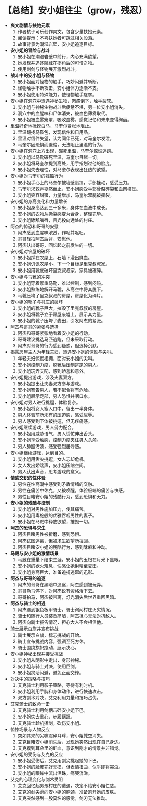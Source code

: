 # 【总结】安小姐往尘（grow，残忍）

-   **爽文剧情与扶她元素**
    1.  作者核子可乐创作爽文，包含少量扶她元素。
    2.  阅读提示：不喜扶她者可跳过相关段落。
    3.  故事背景为潮湿岩壁，安小姐追逐目标。
-   **安小姐的冒险与战斗**
    1.  安小姐在潮湿岩壁中前行，内心充满欲望。
    2.  她发现并追逐隐藏在拐角后的可憎之物。
    3.  使用刺剑与怪物展开激烈战斗。
-   **战斗中的安小姐与怪物**
    1.  安小姐面对怪物的触手，巧妙闪避并斩断。
    2.  怪物触手不断攻击，安小姐体力逐渐不支。
    3.  安小姐使用特殊能力，使怪物触手痉挛。
-   安小姐在洞穴中遭遇神秘生物，肉瘤倒下，触手疲软。
    1.  安小姐与神秘生物战斗后疲惫不堪，另一位安小姐消失。
    2.  洞穴中的血腥味和尸体消失，被血色薄雾取代。
    3.  安小姐被血雾笼罩，吸收血雾，感觉记忆和未来变得绚丽。
-   里温好奇地抚摸白马，马奎尔紧张地阻止。
    1.  里温翻找马鞍包，发现信件和日用品。
    2.  里温对信件失望，认为同伴已死，对马奎尔发泄。
    3.  马奎尔因恐惧而退缩，无法阻止里温的行为。
-   安小姐在洞穴上方出现，碾死里温，马奎尔惊慌逃跑。
    1.  安小姐以马靴碾死里温，马奎尔目睹一切。
    2.  安小姐将马奎尔提到高处，用手指划过他的脸庞。
    3.  安小姐失去理性，对马奎尔表现出狂热的欲望。
-   安小姐对马奎尔的残酷行为
    1.  安小姐手心上的马奎尔被墙壁裹挟，手部挫动，感受压力。
    2.  马奎尔求救声戛然而止，安小姐感受手部骨骼碎裂和血肉挤压。
    3.  安小姐笑容甜蜜，力量增加，马奎尔双腿被撕裂。
-   安小姐的身高变化和力量增长
    1.  安小姐身高达到三十多米，身体在血液中成长。
    2.  安小姐的衣物从撕裂感变为合身，整理完毕。
    3.  安小姐舔舐嘴唇，目光投向远处的村庄。
-   阿杰的惊恐和哥哥的安慰
    1.  阿杰感到血腥味浓烈，作呕并呕吐。
    2.  哥哥轻拍阿杰后背，安慰他。
    3.  阿杰认出哥哥，回忆起之前发生的一切。
-   安小姐对农屋的破坏
    1.  安小姐踩在农屋上，石墙下浸出鲜血。
    2.  安小姐讥讽农屋小，下一个目标是里克叔叔家。
    3.  安小姐用靴底破坏里克叔叔家，家具被碾碎。
-   安小姐与马靴的冲突
    1.  安小姐穿着厚重马靴，难以控制，感到闷热。
    2.  安小姐熟练地解开马靴，从高空中将其脱下。
    3.  马靴压垮了里克叔叔的房屋，房屋化为碎片。
-   安小姐的靴子与村庄的破坏
    1.  安小姐的靴子巨大，摧毁了里克叔叔的房屋。
    2.  安小姐将靴子立于房屋废墟上，展示其力量。
    3.  安小姐的靴子压垮了麦田，引发阿杰的紧张。
-   阿杰与哥哥的紧张与选择
    1.  阿杰和哥哥紧张地看着安小姐的行动。
    2.  哥哥建议挑选马匹逃跑，但未采取行动。
    3.  阿杰对哥哥的行为感到疑惑，但选择沉默。
-   揭露房屋主人为年轻夫妇，遭遇安小姐的惊慌与尖叫。
    1.  年轻夫妇惊慌相拥，面对安小姐的尖叫。
    2.  安小姐控制力度，脱靴后压制逃跑的男人。
    3.  安小姐玩弄支配，感到娇羞和意外。
-   安小姐提出游戏，涉及夫妻双方。
    1.  安小姐提出让夫妻双方参与游戏。
    2.  安小姐警告男人，若不配合将有危险。
    3.  安小姐展示足部，男人恐惧并咽口水。
-   安小姐对男人进行挑逗，体验复杂。
    1.  安小姐将女人塞入口中，留出一半身体。
    2.  男人体验前所未有的压迫感，感受屈辱。
    3.  男人感受到下体被挑逗，但无疼痛感。
-   安小姐继续游戏，男人努力配合。
    1.  安小姐用威胁语气，男人慌忙伸出舌头。
    2.  安小姐享受触感，控制力度夹住男人头颅。
    3.  男人舔舐污渍，感受强烈屈辱感。
-   安小姐继续游戏，达到目的。
    1.  安小姐用舌尖挑逗，女人忘却危机。
    2.  女人发出娇喘声，安小姐压缩空间。
    3.  男人认出声音，思考游戏的意义。
-   **情感交织的性体验**
    1.  男性在性高潮中感受到矛盾情绪的交融。
    2.  男性在痛苦中休克，又被唤醒，体验极端的痛苦与快感。
    3.  男性目睹安小姐的残酷行为，感到恐惧和无力。
-   **安小姐的残酷与控制**
    1.  安小姐对男性施加压力，使其痛苦。
    2.  安小姐用毒蛇般的优雅吞咽男性的妻子。
    3.  安小姐在马厩中释放欲望，摧毁一切。
-   **阿杰的恐惧与求生**
    1.  阿杰目睹男性被折磨，感到恐惧。
    2.  阿杰试图逃离，但被求生欲望所拉回。
    3.  阿杰目睹安小姐的残酷行为，感到酥麻和冲动。
-   **马厩与安小姐的激情场景**
    1.  马厩在重量下结束生涯，安小姐的玉根在月光下显眼。
    2.  安小姐的欲火难息，快感让她射精至麦田。
    3.  安小姐身高巨大，准备追捕逃窜的迅影。
-   **阿杰与哥哥的追逐**
    1.  阿杰的哥哥在黑暗中追逐，阿杰感到被玩弄。
    2.  哥哥勒马停下，对阿杰说有资格活下去。
    3.  哥哥拍马，阿杰被带离，灯光消失后世界重回黑暗。
-   **阿杰与骑士的相遇**
    1.  阿杰遇到银色板甲骑士，骑士询问村庄火灾情况。
    2.  骑士和随行人员装备简陋，阿杰担心无法对抗敌人。
    3.  阿杰向骑士报告情况，担心大人不会相信他。
-   骑士展示白旗并宣布挑战
    1.  骑士展示白旗，标志挑战的开始。
    2.  骑士宣布挑战内容，强调至死方休。
    3.  骑士围绕旗帜跑动，展示决心。
-   安小姐神秘出现并接受挑战
    1.  安小姐从阴影中走出，身形神秘。
    2.  安小姐与骑士对决，使用巨剑。
    3.  安小姐灵活闪避，避免正面交锋。
-   对决中的策略与技巧
    1.  艾克骑士利用影子策略，等待有利时机。
    2.  安小姐利用手腕和身体动作，进行快速攻击。
    3.  双方剑术对决，艾克利用力量和技巧占优。
-   艾克骑士的致命一击
    1.  艾克骑士利用剑柄击碎安小姐下巴。
    2.  安小姐失去重心，步履蹒跚。
    3.  艾克骑士趁机挥剑，砍伤安小姐。
-   惊悚场景与人物反应
    1.  突如其来的尖啸震碎耳畔，安小姐凭空消失。
    2.  艾克目睹安小姐消失后，发现她突然出现在自己身边。
    3.  艾克摸到耳朵里的鲜血，意识到刚才的情景并非错觉。
-   安小姐的受伤与艾克的反应
    1.  安小姐受伤后，艾克用剑尖挑起她的下巴。
    2.  安小姐的脸庞完好无损，但表情扭曲，似乎即将哭泣。
    3.  安小姐的眼眸中流出泪珠，痛哭流涕。
-   艾克的心理变化与剑术受阻
    1.  艾克回忆起男孩村庄的遭遇，决定不给安小姐仁慈。
    2.  艾克的剑尖滑向安小姐的脖颈，准备割开她的皮肤。
    3.  艾克突然感到一股莫名的感觉，剑刃无法推动。